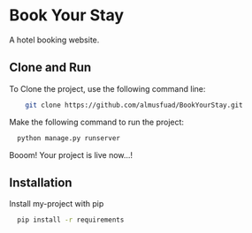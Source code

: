 
# Book Your Stay

A hotel booking website.



## Clone and Run

To Clone the project, use the following command line:
```bash
    git clone https://github.com/almusfuad/BookYourStay.git
```

Make the following command to run the project:

```bash
  python manage.py runserver
```

Booom! Your project is live now...!
## Installation

Install my-project with pip

```bash
  pip install -r requirements
```
    